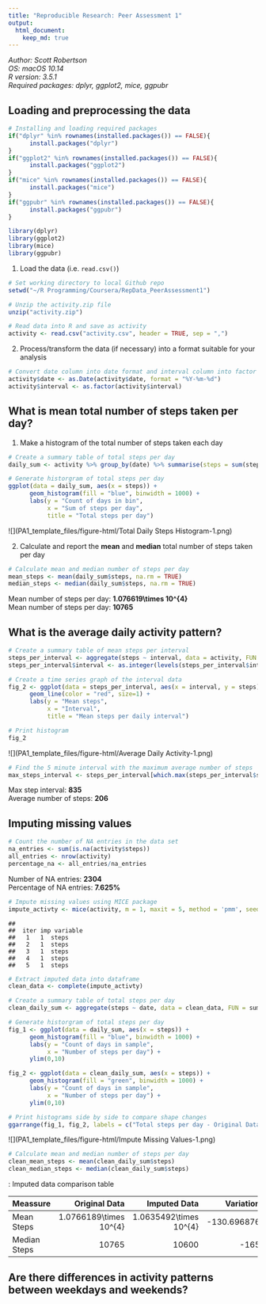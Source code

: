 ```yaml
---
title: "Reproducible Research: Peer Assessment 1"
output: 
  html_document:
    keep_md: true
---
```

*Author: Scott Robertson*  
*OS: macOS 10.14*  
*R version: 3.5.1*  
*Required packages: dplyr, ggplot2, mice, ggpubr*

## Loading and preprocessing the data

```r
# Installing and loading required packages
if("dplyr" %in% rownames(installed.packages()) == FALSE){
      install.packages("dplyr")
}
if("ggplot2" %in% rownames(installed.packages()) == FALSE){
      install.packages("ggplot2")
}
if("mice" %in% rownames(installed.packages()) == FALSE){
      install.packages("mice")
}
if("ggpubr" %in% rownames(installed.packages()) == FALSE){
      install.packages("ggpubr")
}

library(dplyr)
library(ggplot2)
library(mice)
library(ggpubr)
```

1. Load the data (i.e. `read.csv()`)


```r
# Set working directory to local Github repo
setwd("~/R Programming/Coursera/RepData_PeerAssessment1")

# Unzip the activity.zip file
unzip("activity.zip")

# Read data into R and save as activity
activity <- read.csv("activity.csv", header = TRUE, sep = ",")
```

2. Process/transform the data (if necessary) into a format suitable for your analysis


```r
# Convert date column into date format and interval column into factor format
activity$date <- as.Date(activity$date, format = "%Y-%m-%d")
activity$interval <- as.factor(activity$interval)
```

## What is mean total number of steps taken per day?

1. Make a histogram of the total number of steps taken each day


```r
# Create a summary table of total steps per day
daily_sum <- activity %>% group_by(date) %>% summarise(steps = sum(steps))

# Generate historgram of total steps per day
ggplot(data = daily_sum, aes(x = steps)) + 
      geom_histogram(fill = "blue", binwidth = 1000) +
      labs(y = "Count of days in bin",
           x = "Sum of steps per day",
           title = "Total steps per day") 
```

![](PA1_template_files/figure-html/Total Daily Steps Histogram-1.png)<!-- -->

2. Calculate and report the **mean** and **median** total number of steps taken per day


```r
# Calculate mean and median number of steps per day
mean_steps <- mean(daily_sum$steps, na.rm = TRUE)
median_steps <- median(daily_sum$steps, na.rm = TRUE)
```

Mean number of steps per day:  **1.076619\times 10^{4}**  
Mean number of steps per day:  **10765**

## What is the average daily activity pattern?

```r
# Create a summary table of mean steps per interval
steps_per_interval <- aggregate(steps ~ interval, data = activity, FUN = mean)
steps_per_interval$interval <- as.integer(levels(steps_per_interval$interval)[steps_per_interval$interval])

# Create a time series graph of the interval data
fig_2 <- ggplot(data = steps_per_interval, aes(x = interval, y = steps)) +
      geom_line(color = "red", size=1) +
      labs(y = "Mean steps",
           x = "Interval",
           title = "Mean steps per daily interval")

# Print histogram
fig_2
```

![](PA1_template_files/figure-html/Average Daily Activity-1.png)<!-- -->

```r
# Find the 5 minute interval with the maximum average number of steps
max_steps_interval <- steps_per_interval[which.max(steps_per_interval$steps),]
```

Max step interval: **835**  
Average number of steps: **206**

## Imputing missing values

```r
# Count the number of NA entries in the data set
na_entries <- sum(is.na(activity$steps))
all_entries <- nrow(activity)
percentage_na <- all_entries/na_entries
```

Number of NA entries: **2304**  
Percentage of NA entries: **7.625%**


```r
# Impute missing values using MICE package
impute_activty <- mice(activity, m = 1, maxit = 5, method = 'pmm', seed = 42)
```

```
## 
##  iter imp variable
##   1   1  steps
##   2   1  steps
##   3   1  steps
##   4   1  steps
##   5   1  steps
```

```r
# Extract imputed data into dataframe
clean_data <- complete(impute_activty)

# Create a summary table of total steps per day
clean_daily_sum <- aggregate(steps ~ date, data = clean_data, FUN = sum)

# Generate historgram of total steps per day
fig_1 <- ggplot(data = daily_sum, aes(x = steps)) + 
      geom_histogram(fill = "blue", binwidth = 1000) +
      labs(y = "Count of days in sample",
           x = "Number of steps per day") +
      ylim(0,10)

fig_2 <- ggplot(data = clean_daily_sum, aes(x = steps)) + 
      geom_histogram(fill = "green", binwidth = 1000) +
      labs(y = "Count of days in sample",
           x = "Number of steps per day") +
      ylim(0,10)

# Print histograms side by side to compare shape changes
ggarrange(fig_1, fig_2, labels = c("Total steps per day - Original Data", "Total steps per day - Imputed Data"), font.label = list(size = 10, face = "bold"), ncol = 1, nrow = 2)
```

![](PA1_template_files/figure-html/Impute Missing Values-1.png)<!-- -->

```r
# Calculate mean and median number of steps per day
clean_mean_steps <- mean(clean_daily_sum$steps)
clean_median_steps <- median(clean_daily_sum$steps)
```

: Imputed data comparison table

| Meassure | Original Data| Imputed Data| Variation|
|:---------|-------------:|------------:|---------:|
| Mean Steps | 1.0766189\times 10^{4}| 1.0635492\times 10^{4}| -130.696876|
| Median Steps | 10765| 10600| -165|


## Are there differences in activity patterns between weekdays and weekends?
